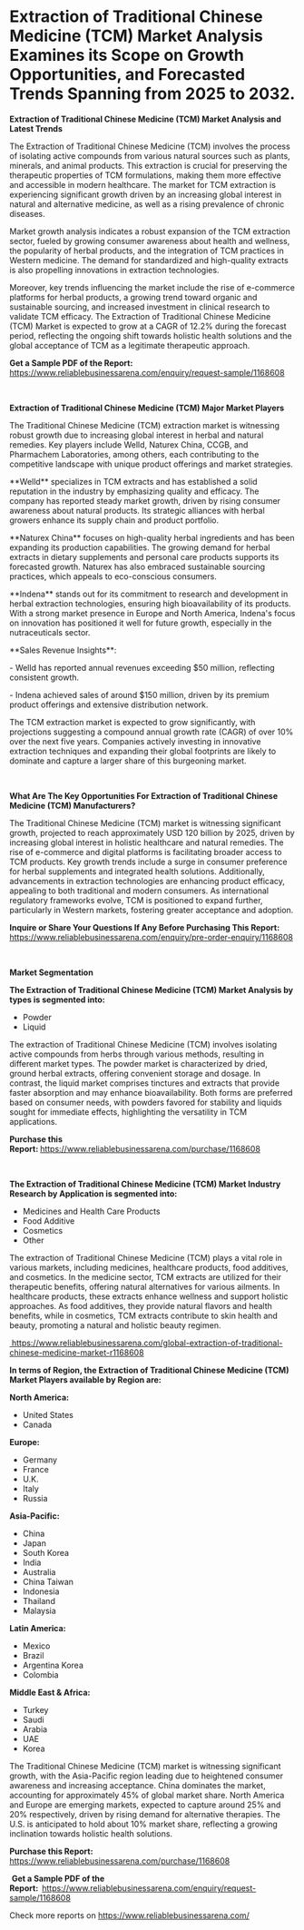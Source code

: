 <p><h1>Extraction of Traditional Chinese Medicine (TCM) Market Analysis Examines its Scope on Growth Opportunities, and Forecasted Trends Spanning from 2025 to 2032.</h1></p><p><strong>Extraction of Traditional Chinese Medicine (TCM) Market Analysis and Latest Trends</strong></p>
<p><p>The Extraction of Traditional Chinese Medicine (TCM) involves the process of isolating active compounds from various natural sources such as plants, minerals, and animal products. This extraction is crucial for preserving the therapeutic properties of TCM formulations, making them more effective and accessible in modern healthcare. The market for TCM extraction is experiencing significant growth driven by an increasing global interest in natural and alternative medicine, as well as a rising prevalence of chronic diseases.</p><p>Market growth analysis indicates a robust expansion of the TCM extraction sector, fueled by growing consumer awareness about health and wellness, the popularity of herbal products, and the integration of TCM practices in Western medicine. The demand for standardized and high-quality extracts is also propelling innovations in extraction technologies. </p><p>Moreover, key trends influencing the market include the rise of e-commerce platforms for herbal products, a growing trend toward organic and sustainable sourcing, and increased investment in clinical research to validate TCM efficacy. The Extraction of Traditional Chinese Medicine (TCM) Market is expected to grow at a CAGR of 12.2% during the forecast period, reflecting the ongoing shift towards holistic health solutions and the global acceptance of TCM as a legitimate therapeutic approach.</p></p>
<p><strong>Get a Sample PDF of the Report:&nbsp;</strong> <a href="https://www.reliablebusinessarena.com/enquiry/request-sample/1168608?utm_campaign=3165&utm_medium=2&utm_source=Github&utm_content=ia&utm_term=09032025&utm_id=extraction-of-traditional-chinese-medicine-tcm">https://www.reliablebusinessarena.com/enquiry/request-sample/1168608</a></p>
<p>&nbsp;</p>
<p><strong>Extraction of Traditional Chinese Medicine (TCM) Major Market Players</strong></p>
<p><p>The Traditional Chinese Medicine (TCM) extraction market is witnessing robust growth due to increasing global interest in herbal and natural remedies. Key players include Welld, Naturex China, CCGB, and Pharmachem Laboratories, among others, each contributing to the competitive landscape with unique product offerings and market strategies.</p><p>**Welld** specializes in TCM extracts and has established a solid reputation in the industry by emphasizing quality and efficacy. The company has reported steady market growth, driven by rising consumer awareness about natural products. Its strategic alliances with herbal growers enhance its supply chain and product portfolio.</p><p>**Naturex China** focuses on high-quality herbal ingredients and has been expanding its production capabilities. The growing demand for herbal extracts in dietary supplements and personal care products supports its forecasted growth. Naturex has also embraced sustainable sourcing practices, which appeals to eco-conscious consumers.</p><p>**Indena** stands out for its commitment to research and development in herbal extraction technologies, ensuring high bioavailability of its products. With a strong market presence in Europe and North America, Indena's focus on innovation has positioned it well for future growth, especially in the nutraceuticals sector.</p><p>**Sales Revenue Insights**: </p><p>- Welld has reported annual revenues exceeding $50 million, reflecting consistent growth.</p><p>- Indena achieved sales of around $150 million, driven by its premium product offerings and extensive distribution network.</p><p>The TCM extraction market is expected to grow significantly, with projections suggesting a compound annual growth rate (CAGR) of over 10% over the next five years. Companies actively investing in innovative extraction techniques and expanding their global footprints are likely to dominate and capture a larger share of this burgeoning market.</p></p>
<p>&nbsp;</p>
<p><strong>What Are The Key Opportunities For Extraction of Traditional Chinese Medicine (TCM) Manufacturers?</strong></p>
<p><p>The Traditional Chinese Medicine (TCM) market is witnessing significant growth, projected to reach approximately USD 120 billion by 2025, driven by increasing global interest in holistic healthcare and natural remedies. The rise of e-commerce and digital platforms is facilitating broader access to TCM products. Key growth trends include a surge in consumer preference for herbal supplements and integrated health solutions. Additionally, advancements in extraction technologies are enhancing product efficacy, appealing to both traditional and modern consumers. As international regulatory frameworks evolve, TCM is positioned to expand further, particularly in Western markets, fostering greater acceptance and adoption.</p></p>
<p><strong>Inquire or Share Your Questions If Any Before Purchasing This Report:</strong> <a href="https://www.reliablebusinessarena.com/enquiry/pre-order-enquiry/1168608?utm_campaign=3165&utm_medium=2&utm_source=Github&utm_content=ia&utm_term=09032025&utm_id=extraction-of-traditional-chinese-medicine-tcm">https://www.reliablebusinessarena.com/enquiry/pre-order-enquiry/1168608</a></p>
<p>&nbsp;</p>
<p><strong>Market Segmentation</strong></p>
<p><strong>The Extraction of Traditional Chinese Medicine (TCM) Market Analysis by types is segmented into:</strong></p>
<p><ul><li>Powder</li><li>Liquid</li></ul></p>
<p><p>The extraction of Traditional Chinese Medicine (TCM) involves isolating active compounds from herbs through various methods, resulting in different market types. The powder market is characterized by dried, ground herbal extracts, offering convenient storage and dosage. In contrast, the liquid market comprises tinctures and extracts that provide faster absorption and may enhance bioavailability. Both forms are preferred based on consumer needs, with powders favored for stability and liquids sought for immediate effects, highlighting the versatility in TCM applications.</p></p>
<p><strong>Purchase this Report:&nbsp;</strong><a href="https://www.reliablebusinessarena.com/purchase/1168608?utm_campaign=3165&utm_medium=2&utm_source=Github&utm_content=ia&utm_term=09032025&utm_id=extraction-of-traditional-chinese-medicine-tcm">https://www.reliablebusinessarena.com/purchase/1168608</a></p>
<p>&nbsp;</p>
<p><strong>The Extraction of Traditional Chinese Medicine (TCM) Market Industry Research by Application is segmented into:</strong></p>
<p><ul><li>Medicines and Health Care Products</li><li>Food Additive</li><li>Cosmetics</li><li>Other</li></ul></p>
<p><p>The extraction of Traditional Chinese Medicine (TCM) plays a vital role in various markets, including medicines, healthcare products, food additives, and cosmetics. In the medicine sector, TCM extracts are utilized for their therapeutic benefits, offering natural alternatives for various ailments. In healthcare products, these extracts enhance wellness and support holistic approaches. As food additives, they provide natural flavors and health benefits, while in cosmetics, TCM extracts contribute to skin health and beauty, promoting a natural and holistic beauty regimen.</p></p>
<p><a href="https://www.reliablebusinessarena.com/global-extraction-of-traditional-chinese-medicine-market-r1168608?utm_campaign=3165&utm_medium=2&utm_source=Github&utm_content=ia&utm_term=09032025&utm_id=extraction-of-traditional-chinese-medicine-tcm">&nbsp;https://www.reliablebusinessarena.com/global-extraction-of-traditional-chinese-medicine-market-r1168608</a></p>
<p><strong>In terms of Region, the Extraction of Traditional Chinese Medicine (TCM) Market Players available by Region are:</strong></p>
<p>
    <p> <strong> North America: </strong>
        <ul>
            <li>United States</li>
            <li>Canada</li>
        </ul>
        </p> 
    <p> <strong> Europe: </strong>
        <ul>
            <li>Germany</li>
            <li>France</li>
            <li>U.K.</li>
            <li>Italy</li>
            <li>Russia</li>
        </ul>
        </p> 
    <p> <strong> Asia-Pacific: </strong>
        <ul>
            <li>China</li>
            <li>Japan</li>
            <li>South Korea</li>
            <li>India</li>
            <li>Australia</li>
            <li>China Taiwan</li>
            <li>Indonesia</li>
            <li>Thailand</li>
            <li>Malaysia</li>
        </ul>
        </p> 
    <p> <strong> Latin America: </strong>
        <ul>
            <li>Mexico</li>
            <li>Brazil</li>
            <li>Argentina Korea</li>
            <li>Colombia</li>
        </ul>
        </p> 
    <p> <strong> Middle East & Africa: </strong>
        <ul>
            <li>Turkey</li>
            <li>Saudi</li>
            <li>Arabia</li>
            <li>UAE</li>
            <li>Korea</li>
        </ul>
    </p>
    </p>
<p><p>The Traditional Chinese Medicine (TCM) market is witnessing significant growth, with the Asia-Pacific region leading due to heightened consumer awareness and increasing acceptance. China dominates the market, accounting for approximately 45% of global market share. North America and Europe are emerging markets, expected to capture around 25% and 20% respectively, driven by rising demand for alternative therapies. The U.S. is anticipated to hold about 10% market share, reflecting a growing inclination towards holistic health solutions.</p></p>
<p><strong>Purchase this Report: </strong><a href="https://www.reliablebusinessarena.com/purchase/1168608?utm_campaign=3165&utm_medium=2&utm_source=Github&utm_content=ia&utm_term=09032025&utm_id=extraction-of-traditional-chinese-medicine-tcm">https://www.reliablebusinessarena.com/purchase/1168608</a></p>
<p>&nbsp;<strong>Get a Sample PDF of the Report:&nbsp;&nbsp;</strong><a href="https://www.reliablebusinessarena.com/enquiry/request-sample/1168608?utm_campaign=3165&utm_medium=2&utm_source=Github&utm_content=ia&utm_term=09032025&utm_id=extraction-of-traditional-chinese-medicine-tcm">https://www.reliablebusinessarena.com/enquiry/request-sample/1168608</a></p>
<p><strong></strong></p>
<p>Check more reports on <a href="https://www.reliablebusinessarena.com/?utm_campaign=3165&utm_medium=2&utm_source=Github&utm_content=ia&utm_term=09032025&utm_id=extraction-of-traditional-chinese-medicine-tcm">https://www.reliablebusinessarena.com/</a></p>